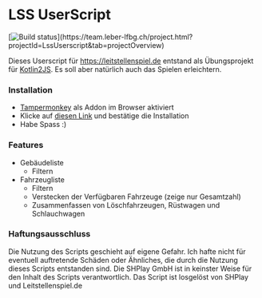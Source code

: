 # LSS UserScript

[![Build status](https://team.leber-lfbg.ch/app/rest/builds/buildType:(id:LssUserscript_Build)/statusIcon.svg)](https://team.leber-lfbg.ch/project.html?projectId=LssUserscript&tab=projectOverview)

Dieses Userscript für https://leitstellenspiel.de entstand als Übungsprojekt
für [Kotlin2JS](https://kotlinlang.org/docs/tutorials/javascript/kotlin-to-javascript/kotlin-to-javascript.html).
Es soll aber natürlich auch das Spielen erleichtern.

### Installation

* [Tampermonkey](https://tampermonkey.net/) als Addon im Browser aktiviert
* Klicke auf [diesen Link](https://github.com/Grisu118/lss-userscript/raw/master/script.user.js) und bestätige die Installation
* Habe Spass :)

### Features

* Gebäudeliste
  * Filtern
* Fahrzeugliste
  * Filtern
  * Verstecken der Verfügbaren Fahrzeuge (zeige nur Gesamtzahl)
  * Zusammenfassen von Löschfahrzeugen, Rüstwagen und Schlauchwagen

### Haftungsausschluss

Die Nutzung des Scripts geschieht auf eigene Gefahr. Ich hafte nicht für
eventuell auftretende Schäden oder Ähnliches, die durch die Nutzung dieses
Scripts entstanden sind. Die SHPlay GmbH ist in keinster Weise für den
Inhalt des Scripts verantwortlich. Das Script ist losgelöst von SHPlay
und Leitstellenspiel.de